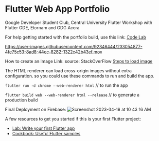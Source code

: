 # Flutter Web App Portfolio
Google Developer Student Club, Central University Flutter Workshop with Flutter GDE, Etornam and GDG Accra


For help getting started with the portfolio build, use this link: 
[Code Lab](https://romanejaquez.github.io/flutter-codelab-ioextended2022/#0)


https://user-images.githubusercontent.com/92346444/233054877-4fe75c53-8ad8-44ec-8282-1322c42b43ef.mov



How to create an Image Link:
source: StackOverFlow
[Steps to load image](https://stackoverflow.com/questions/59849232/display-images-from-google-drive-using-networkimage)

The HTML renderer can load cross-origin images without extra configuration. so you could use these commands to run and build the app.

```flutter run -d chrome --web-renderer html``` // to run the app

```flutter build web --web-renderer html --release``` // to generate a production build

Final Deployment on Firebase: 
![Screenshot 2023-04-19 at 10 43 16 AM](https://user-images.githubusercontent.com/92346444/233051073-a7e6f5c8-d20b-4531-aa93-138920b73076.png)

A few resources to get you started if this is your first Flutter project:

- [Lab: Write your first Flutter app](https://docs.flutter.dev/get-started/codelab)
- [Cookbook: Useful Flutter samples](https://docs.flutter.dev/cookbook)
